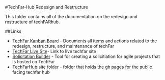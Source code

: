 #TechFar-Hub Redesign and Restructure

This folder contains all of the documentation on the redesign and restructure of techFARhub.

##Links

* [TechFar Kanban Board](https://github.com/usds/procurement/projects/5) - Documents all items and actions related to the redesign, restructure, and maintenance of techFar
* [TechFar Live Site](https://techfarhub.cio.gov/)- Link to live techfar site
* [Solicitation Builder](https://agile-solicitation-builder.apps.cloud.gov/) - Tool for creating a solicitiation for agile projects that is hosted on TechFar
* [TechFarHub site folder](https://github.com/usds/techfar-hub) - folder that holds the gh pages for the public facing techfar hub

